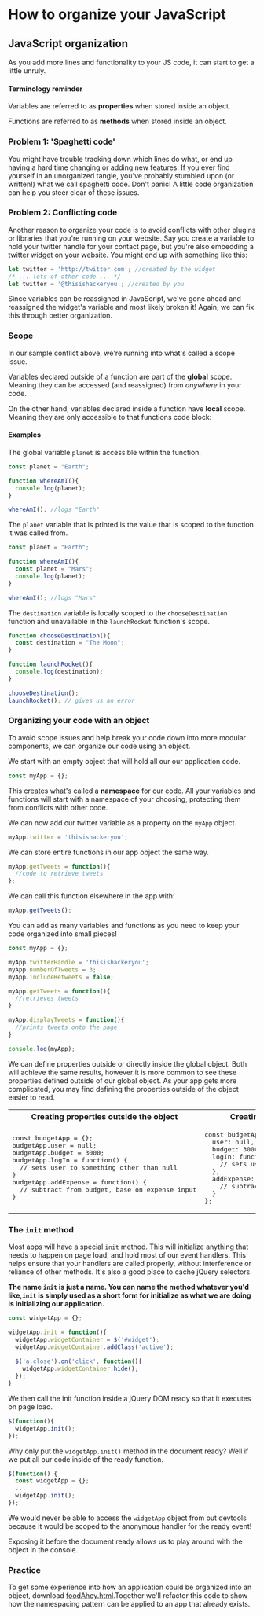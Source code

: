 # How to organize your JavaScript

## JavaScript organization

As you add more lines and functionality to your JS code, it can start to get a little unruly. 

#### Terminology reminder

Variables are referred to as **properties** when stored inside an object.

Functions are referred to as **methods** when stored inside an object.

### Problem 1: 'Spaghetti code'

You might have trouble tracking down which lines do what, or end up having a hard time changing or adding new features. If you ever find yourself in an unorganized tangle, you've probably stumbled upon (or written!) what we call spaghetti code. Don't panic! A little code organization can help you steer clear of these issues.

### Problem 2: Conflicting code

Another reason to organize your code is to avoid conflicts with other plugins or libraries that you're running on your website. Say you create a variable to hold your twitter handle for your contact page, but you're also embedding a twitter widget on your website. You might end up with something like this:

```js
let twitter = 'http://twitter.com'; //created by the widget
/* ... lots of other code ... */
let twitter = '@thisishackeryou'; //created by you
```

Since variables can be reassigned in JavaScript, we've gone ahead and reassigned the widget's variable and most likely broken it!  Again, we can fix this through better organization.


### Scope

In our sample conflict above, we're running into what's called a scope issue. 

Variables declared outside of a function are part of the **global** scope. Meaning they can be accessed (and reassigned) from *anywhere* in your code.

On the other hand, variables declared inside a function have **local** scope. Meaning they are only accessible to that functions code block:

#### Examples

The global variable `planet` is accessible within the function.

```js
const planet = "Earth";

function whereAmI(){
  console.log(planet);
}

whereAmI(); //logs "Earth"
```

The `planet` variable that is printed is the value that is scoped to the function it was called from.

```js
const planet = "Earth";

function whereAmI(){
  const planet = "Mars";
  console.log(planet);
}

whereAmI(); //logs "Mars"
```

The `destination` variable is locally scoped to the `chooseDestination` function and unavailable in the `launchRocket` function's scope.

```js
function chooseDestination(){
  const destination = "The Moon";
}

function launchRocket(){
  console.log(destination);
}

chooseDestination();
launchRocket(); // gives us an error
```

### Organizing your code with an object

To avoid scope issues and help break your code down into more modular components, we can organize our code using an object. 

We start with an empty object that will hold all our our application code.

```js
const myApp = {};
```

This creates what's called a **namespace** for our code. All your variables and functions will start with a namespace of your choosing, protecting them from conflicts with other code. 

We can now add our twitter variable as a property on the `myApp` object.

```js
myApp.twitter = 'thisishackeryou';
```

We can store entire functions in our app object the same way.

```js
myApp.getTweets = function(){
  //code to retrieve tweets
};
```

We can call this function elsewhere in the app with:

```js
myApp.getTweets();
```

You can add as many variables and functions as you need to keep your code organized into small pieces!

```js
const myApp = {};

myApp.twitterHandle = 'thisishackeryou';
myApp.numberOfTweets = 3;
myApp.includeRetweets = false;

myApp.getTweets = function(){
  //retrieves tweets
}

myApp.displayTweets = function(){
  //prints tweets onto the page
}

console.log(myApp);
```

We can define properties outside or directly inside the global object. Both will achieve the same results, however it is more common to see these properties defined outside of our global object. As your app gets more complicated, you may find defining the properties outside of the object easier to read.

<table>
<tr>
<th>Creating properties outside the object</th>
<th>Creating properties inside the object</th>
</tr>
<tr>
<td>
<pre lang="js">
const budgetApp = {};
budgetApp.user = null;
budgetApp.budget = 3000;
budgetApp.logIn = function() {
  // sets user to something other than null
}
budgetApp.addExpense = function() {
  // subtract from budget, base on expense input
}
</pre>
</td>
<td>
<pre lang="js">
const budgetApp = {
  user: null,
  budget: 3000,
  logIn: function () {
    // sets user to something other than null
  },
  addExpense: function() {
    // subtract from budget, base on expense input
  }
};
</pre>
</td>
</tr>
</table>

### The `init` method

Most apps will have a special `init` method. This will initialize anything that needs to happen on page load, and hold most of our event handlers. This helps ensure that your handlers are called properly, without interference or reliance of other methods. It's also a good place to cache jQuery selectors.

**The name `init` is just a name. You can name the method whatever you'd like,`init` is simply used as a short form for initialize as what we are doing is initializing our application.**

```js
const widgetApp = {};

widgetApp.init = function(){
  widgetApp.widgetContainer = $('#widget');
  widgetApp.widgetContainer.addClass('active');
  
  $('a.close').on('click', function(){
    widgetApp.widgetContainer.hide();
  });
}
```

We then call the init function inside a jQuery DOM ready so that it executes on page load.

```js
$(function(){
  widgetApp.init();
});
```

Why only put the `widgetApp.init()` method in the document ready? Well if we put all our code inside of the ready function.

```js
$(function() {
  const widgetApp = {};
  ...
  widgetApp.init();
});
```

We would never be able to access the `widgetApp` object from out devtools because it would be scoped to the anonymous handler for the ready event!

Exposing it before the document ready allows us to play around with the object in the console.

### Practice

To get some experience into how an application could be organized into an object, download [foodAhoy.html](https://hychalknotes.s3.amazonaws.com/foodAhoy.html).Together we'll refactor this code to show how the namespacing pattern can be applied to an app that already exists.
